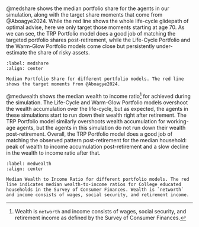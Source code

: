 ```{include} parameters.tex
```


@medshare shows the median portfolio share for the agents in our simulation, along with the target share moments that come from @Aboagye2024. While the red line shows the whole life-cycle glidepath of optimal advise, here we only target those moments starting at age 70. As we can see, the TRP Portfolio model does a good job of matching the targeted portfolio shares post-retirement, while the Life-Cycle Portfolio and the Warm-Glow Portfolio models come close but persistently under-estimate the share of risky assets.

```{figure} figures/median_share
:label: medshare
:align: center 

Median Portfolio Share for different portfolio models. The red line shows the target moments from @Aboagye2024. 
```

@medwealth shows the median wealth to income ratio[^wtoy] for achieved during the simulation. The Life-Cycle and Warm-Glow Portfolio models overshoot the wealth accumulation over the life-cycle, but as expected, the agents in these simulations start to run down their wealth right after retirement. The TRP Portfolio model similarly overshoots wealth accumulation for working-age agents, but the agents in this simulation do not run down their wealth post-retirement. Overall, the TRP Portfolio model does a good job of matching the observed pattern post-retirement for the median household: peak of wealth to income accumulation post-retirement and a slow decline in the wealth to income ratio after that.

[^wtoy]: Wealth is `networth` and income consists of wages, social security, and retirement income as defined by the Survey of Consumer Finances.

```{figure} figures/median_wealth
:label: medwealth
:align: center 

Median Wealth to Income Ratio for different portfolio models. The red line indicates median wealth-to-income ratios for College educated households in the Survey of Consumer Finances. Wealth is `networth` and income consists of wages, social security, and retirement income. 
```
